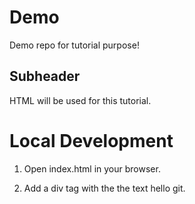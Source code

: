 # Demo

Demo repo for tutorial purpose!

## Subheader

HTML will be used for this tutorial.

# Local Development

1. Open index.html in your browser.

2. Add a div tag with the the text hello git.
